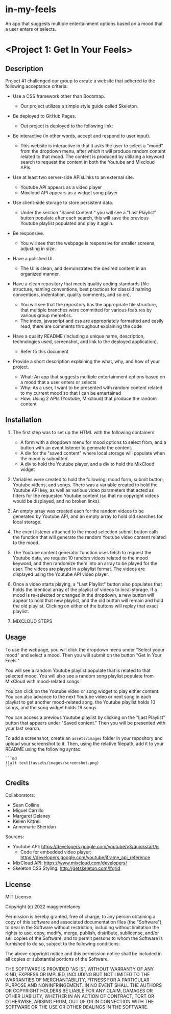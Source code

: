 # in-my-feels
An app that suggests multiple entertainment options based on a mood that a user enters or selects.

# <Project 1: Get In Your Feels>

## Description

Project #1 challenged our group to create a website that adhered to the following acceptance criteria:

- Use a CSS framework other than Bootstrap.
    - Our project utilizes a simple style guide called Skeleton.

- Be deployed to GitHub Pages.
    - Out project is deployed to the following link:

- Be interactive (in other words, accept and respond to user input).
    - This website is interactive in that it asks the user to select a "mood" from the dropdown menu, after which it will produce random content related to that mood. The content is produced by utilizing a keyword search to request the content in both the Youtube and Mixcloud APIs.

- Use at least two server-side APIsLinks to an external site.
    - Youtube API appears as a video player
    - Mixcloud API appears as a widget song player

- Use client-side storage to store persistent data.
    - Under the section "Saved Content:" you will see a "Last Playlist" button populate after each search, this will save the previous Youtube playlist populated and play it again.

- Be responsive.
    - You will see that the webpage is responsive for smaller screens, adjusting in size.

- Have a polished UI.
    - The UI is clean, and demonstrates the desired content in an organized manner.

- Have a clean repository that meets quality coding standards (file structure, naming conventions, best practices for class/id naming conventions, indentation, quality comments, and so on).
    - You will see that the repository has the appropriate file structure, that multiple branches were committed for various features by various group memebrs.
    - The index, javascript and css are appropriately formatted and easily read, there are comments throughout explaining the code

- Have a quality README (including a unique name, description, technologies used, screenshot, and link to the deployed application).
    - Refer to this document

- Provide a short description explaining the what, why, and how of your project.
    - What: An app that suggests multiple entertainment options based on a mood that a user enters or selects
    - Why: As a user, I want to be presented with random content related to my current mood so that I can be entertained
    - How: Using 2 APIs (Youtube, Mixcloud) that produce the random content

## Installation

1. The first step was to set up the HTML with the following containers:
    - A form with a dropdown menu for mood options to select from, and a button with an event listener to generate the content.
    - A div for the "saved content" where local storage will populate when the mood is submitted.
    - A div to hold the Youtube player, and a div to hold the MixCloud widget

2. Variables were created to hold the following: mood form, submit button, Youtube videos, and songs. There was a variable created to hold the Youtube API key, as well as various video parameters that acted as filters for the requested Youtube content (so that no copyright videos would be displayed, and no broken links).

3. An empty array was created each for the random videos to be generated by Youtube API, and an empty array to hold old searches for local storage.

4. The event listener attached to the mood selection submit button calls the function that will generate the random Youtube video content related to the mood.

5. The Youtube content generator function uses fetch to request the Youtube data, we request 10 random videos related to the mood keyword, and then randomize them into an array to be played for the user. The videos are played in a playlist format. The videos are displayed using the Youtube API video player.

6. Once a video starts playing, a "Last Playlist" button also populates that holds the identical array of the playlist of videos to local storage. If a mood is re-selected or changed in the dropdown, a new button will appear to hold that new playlist, and the old button will remain and hold the old playlist. Clicking on either of the buttons will replay that exact playlist.

7. MIXCLOUD STEPS

## Usage

To use the webpage, you will click the dropdown menu under "Select yoour mood" and select a mood. Then you will submit on the button "Get In Your Feels."

You will see a random Youtube playlist populate that is related to that selected mood. You will also see a random song playlist populate from MixCloud with mood-related songs.

You can click on the Youtube video or song widget to play either content. You can also advance to the next Youtube video or next song in each playlist to get another mood-related song. the Youtube playlist holds 10 songs, and the song widget holds 19 songs.

You can access a previous Youtube playlist by clicking on the "Last Playlist" button that appears under "Saved content." Then you will be presented with your last search.

To add a screenshot, create an `assets/images` folder in your repository and upload your screenshot to it. Then, using the relative filepath, add it to your README using the following syntax:

    ```md
    ![alt text](assets/images/screenshot.png)
    ```

## Credits

Collaborators: 
- Sean Collins
- Miguel Carrillo
- Margaret Delaney
- Kellen Kittrell
- Annemarie Sheridan

Sources:
- Youtube API: https://developers.google.com/youtube/v3/quickstart/js
    - Code for embedded video player: https://developers.google.com/youtube/iframe_api_reference
- MixCloud API: https://www.mixcloud.com/developers/
- Skeleton CSS Styling: http://getskeleton.com/#grid


## License

MIT License

Copyright (c) 2022 maggierdelaney

Permission is hereby granted, free of charge, to any person obtaining a copy
of this software and associated documentation files (the "Software"), to deal
in the Software without restriction, including without limitation the rights
to use, copy, modify, merge, publish, distribute, sublicense, and/or sell
copies of the Software, and to permit persons to whom the Software is
furnished to do so, subject to the following conditions:

The above copyright notice and this permission notice shall be included in all
copies or substantial portions of the Software.

THE SOFTWARE IS PROVIDED "AS IS", WITHOUT WARRANTY OF ANY KIND, EXPRESS OR
IMPLIED, INCLUDING BUT NOT LIMITED TO THE WARRANTIES OF MERCHANTABILITY,
FITNESS FOR A PARTICULAR PURPOSE AND NONINFRINGEMENT. IN NO EVENT SHALL THE
AUTHORS OR COPYRIGHT HOLDERS BE LIABLE FOR ANY CLAIM, DAMAGES OR OTHER
LIABILITY, WHETHER IN AN ACTION OF CONTRACT, TORT OR OTHERWISE, ARISING FROM,
OUT OF OR IN CONNECTION WITH THE SOFTWARE OR THE USE OR OTHER DEALINGS IN THE
SOFTWARE.